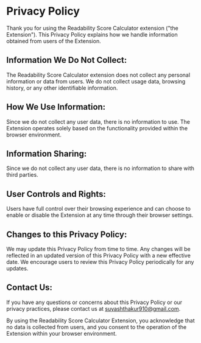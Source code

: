 # Privacy Policy

Thank you for using the Readability Score Calculator extension ("the Extension"). This Privacy Policy explains how we handle information obtained from users of the Extension.

## Information We Do Not Collect:

The Readability Score Calculator extension does not collect any personal information or data from users. We do not collect usage data, browsing history, or any other identifiable information.

## How We Use Information:

Since we do not collect any user data, there is no information to use. The Extension operates solely based on the functionality provided within the browser environment.


## Information Sharing:

Since we do not collect any user data, there is no information to share with third parties.

## User Controls and Rights:

Users have full control over their browsing experience and can choose to enable or disable the Extension at any time through their browser settings.

## Changes to this Privacy Policy:

We may update this Privacy Policy from time to time. Any changes will be reflected in an updated version of this Privacy Policy with a new effective date. We encourage users to review this Privacy Policy periodically for any updates.

## Contact Us:

If you have any questions or concerns about this Privacy Policy or our privacy practices, please contact us at suyashthakur910@gmail.com.

By using the Readability Score Calculator Extension, you acknowledge that no data is collected from users, and you consent to the operation of the Extension within your browser environment.